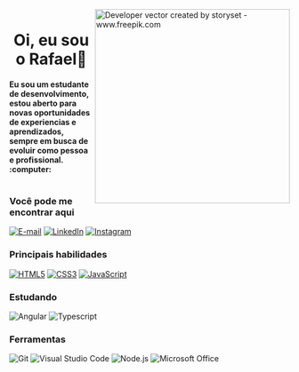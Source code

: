 <img align="right" alt="Developer vector created by storyset - www.freepik.com" height="350" src="https://img.freepik.com/free-vector/code-typing-concept-illustration_114360-2937.jpg?w=826&t=st=1658413165~exp=1658413765~hmac=d4ad12270c77f7e2044cb507f4cfcb522310d85e214b8af6a90adacfbe186b0f">


<h1 align="center">Oi, eu sou o Rafael👋 </h1>

<H4>Eu sou um estudante de desenvolvimento, estou aberto para novas oportunidades de experiencias e aprendizados, sempre em busca de evoluir como pessoa e profissional.   :computer:</h4>

<h1></h1>

> 

<h3> Você pode me encontrar aqui </h3> 
    
[![E-mail](https://img.shields.io/badge/-rafaelssilva999@gmail.com-000?style=for-the-badge&logo=microsoft-outlook&logoColor=7520FF&color:FFF)](mailto:rafaelssilva999@gmail.com)
[![LinkedIn](https://img.shields.io/badge/-LinkedIn-000?style=for-the-badge&logo=linkedin&logoColor=7520FF&color:FFF)](https://www.linkedin.com/in/rafael-s-silva-951703180)
[![Instagram](https://img.shields.io/badge/-Instagram-000?style=for-the-badge&logo=instagram&logoColor=7520FF&color:FFF)](https://www.instagram.com/_mitchnoir)

<h3 align="left"> Principais habilidades </h3>

[![HTML5](https://img.shields.io/badge/HTML5-ECE2FB?style=for-the-badge&logo=html5&logoColor=E34F26)](https://developer.mozilla.org/pt-BR/docs/Web/HTML)
[![CSS3](https://img.shields.io/badge/CSS3-ECE2FB?style=for-the-badge&logo=css3&logoColor=00BFFF)](https://developer.mozilla.org/pt-BR/docs/Web/CSS)
[![JavaScript](https://img.shields.io/badge/JavaScript-ECE2FB?style=for-the-badge&logo=javascript&logoColor=F7DF1E)](https://developer.mozilla.org/pt-BR/docs/Web/JavaScript)

<h3 align="left"> Estudando</h3>

![Angular](https://img.shields.io/badge/Angular-000?style=for-the-badge&logo=angular&logoColor=7520FF)
![Typescript](https://img.shields.io/badge/Typescript-000?style=for-the-badge&logo=typescript&logoColor=7520FF)
 
<h3 align="left"> Ferramentas </h3>

![Git](https://img.shields.io/badge/Git-E7ECEB?style=for-the-badge&logo=git)
![Visual Studio Code](https://img.shields.io/badge/VS%20Code-E7ECEB?style=for-the-badge&logo=visual-studio-code&logoColor=00BFFF)
![Node.js](https://img.shields.io/badge/Node.js-E7ECEB?style=for-the-badge&logo=node.js)
![Microsoft Office](https://img.shields.io/badge/Office-E7ECEB?style=for-the-badge&logo=microsoft-office&logoColor=EB3D01)






